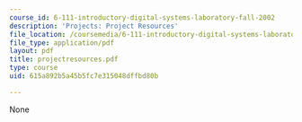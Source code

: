 ```yaml
---
course_id: 6-111-introductory-digital-systems-laboratory-fall-2002
description: 'Projects: Project Resources'
file_location: /coursemedia/6-111-introductory-digital-systems-laboratory-fall-2002/615a892b5a45b5fc7e315048dffbd80b_projectresources.pdf
file_type: application/pdf
layout: pdf
title: projectresources.pdf
type: course
uid: 615a892b5a45b5fc7e315048dffbd80b

---
```

None